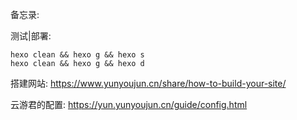 备忘录:

测试|部署: 
```
hexo clean && hexo g && hexo s
hexo clean && hexo g && hexo d
```

搭建网站: https://www.yunyoujun.cn/share/how-to-build-your-site/

云游君的配置: https://yun.yunyoujun.cn/guide/config.html
